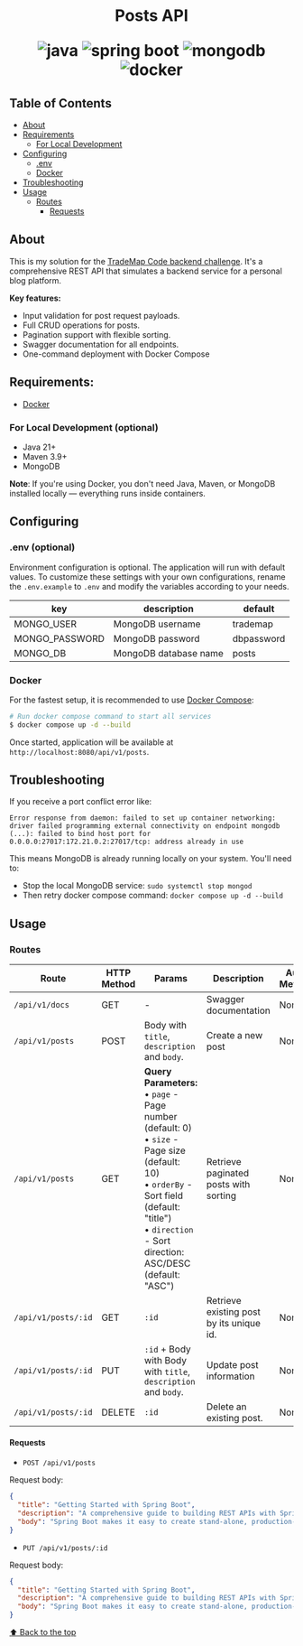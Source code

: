 <h1 align="center"> Posts API

![java](https://img.shields.io/static/v1?label=java&message=21.0.8&color=2d3748&logo=openjdk&style=flat-square)
![spring boot](https://img.shields.io/static/v1?label=spring%20boot&message=3.5.4&color=2d3748&logo=springboot&style=flat-square)
![mongodb](https://img.shields.io/badge/mongodb-latest-4b32c3?style=flat-square&logo=mongodb)
![docker](https://img.shields.io/static/v1?label=docker&message=28.5.0&color=2d3748&logo=docker&style=flat-square)

</h1>

## Table of Contents

- [About](#about)
- [Requirements](#requirements)
    - [For Local Development](#for-local-development-optional)
- [Configuring](#configuring)
    - [.env](#env-optional)
    - [Docker](#docker)
- [Troubleshooting](#troubleshooting)
- [Usage](#usage)
  - [Routes](#routes)
      - [Requests](#requests)

## About

This is my solution for the [TradeMap Code backend challenge](https://github.com/TradeMap-Code/desafio-backend). It's a comprehensive REST API that simulates a backend service for a personal blog platform.

**Key features:**

- Input validation for post request payloads.
- Full CRUD operations for posts.
- Pagination support with flexible sorting.
- Swagger documentation for all endpoints. 
- One-command deployment with Docker Compose

## Requirements:

- [Docker](https://www.docker.com/)

### For Local Development (optional)
- Java 21+ 
- Maven 3.9+ 
- MongoDB
  
**Note**: If you're using Docker, you don't need Java, Maven, or MongoDB installed locally — everything runs inside containers.

## **Configuring**

### **.env** (optional)

Environment configuration is optional. The application will run with default values. To customize these settings with your own configurations, rename the `.env.example` to `.env` and modify the variables according to your needs.

| key            | description           | default                                                                |
|----------------|-----------------------|------------------------------------------------------------------------|
| MONGO_USER     | MongoDB username      | trademap                                                               |
| MONGO_PASSWORD | MongoDB password      | dbpassword                                                             |
| MONGO_DB       | MongoDB database name | posts                                                                  |

### Docker

For the fastest setup, it is recommended to use [Docker Compose](https://docs.docker.com/compose/):

```bash
# Run docker compose command to start all services
$ docker compose up -d --build
```

Once started, application will be available at `http://localhost:8080/api/v1/posts`.

## Troubleshooting

If you receive a port conflict error like:
```
Error response from daemon: failed to set up container networking: driver failed programming external connectivity on endpoint mongodb (...): failed to bind host port for 0.0.0.0:27017:172.21.0.2:27017/tcp: address already in use
```

This means MongoDB is already running locally on your system. You'll need to:
- Stop the local MongoDB service: `sudo systemctl stop mongod`
- Then retry docker compose command: `docker compose up -d --build`

## Usage

### **Routes**

| Route               | HTTP Method | Params                                                                                                                                                                                                         | Description                             | Auth Method |
|---------------------|-------------|----------------------------------------------------------------------------------------------------------------------------------------------------------------------------------------------------------------|-----------------------------------------|-------------|
| `/api/v1/docs`      | GET         | -                                                                                                                                                                                                              | Swagger documentation                   | None        |
| `/api/v1/posts`     | POST        | Body with `title`, `description` and `body`.                                                                                                                                                                   | Create a new post                       | None        |
| `/api/v1/posts`     | GET         | **Query Parameters:**<br>• `page` - Page number (default: 0)<br>• `size` - Page size (default: 10)<br>• `orderBy` - Sort field (default: "title")<br>• `direction` - Sort direction: ASC/DESC (default: "ASC") | Retrieve paginated posts with sorting   | None        |
| `/api/v1/posts/:id` | GET         | `:id`                                                                                                                                                                                                          | Retrieve existing post by its unique id. | None        |
| `/api/v1/posts/:id` | PUT         | `:id` + Body with Body with `title`, `description` and `body`.                                                                                                                                                 | Update post information                 | None        |
| `/api/v1/posts/:id` | DELETE      | `:id`                                                                                                                                                                                                          | Delete an existing post.                | None        |

#### Requests

- `POST /api/v1/posts`

Request body:

```json
{
  "title": "Getting Started with Spring Boot",
  "description": "A comprehensive guide to building REST APIs with Spring Boot framework.",
  "body": "Spring Boot makes it easy to create stand-alone, production-grade Spring based Applications."
}
```

- `PUT /api/v1/posts/:id`

Request body:

```json
{
  "title": "Getting Started with Spring Boot",
  "description": "A comprehensive guide to building REST APIs with Spring Boot framework.",
  "body": "Spring Boot makes it easy to create stand-alone, production-grade Spring based Applications."
}
```

[⬆ Back to the top](#-posts-api)